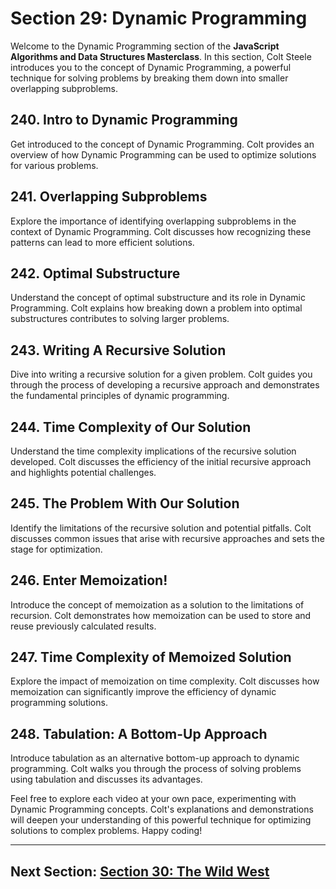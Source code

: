 # Section 29: Dynamic Programming

Welcome to the Dynamic Programming section of the **JavaScript Algorithms and Data Structures Masterclass**. In this section, Colt Steele introduces you to the concept of Dynamic Programming, a powerful technique for solving problems by breaking them down into smaller overlapping subproblems.

## 240. Intro to Dynamic Programming

Get introduced to the concept of Dynamic Programming. Colt provides an overview of how Dynamic Programming can be used to optimize solutions for various problems.

## 241. Overlapping Subproblems

Explore the importance of identifying overlapping subproblems in the context of Dynamic Programming. Colt discusses how recognizing these patterns can lead to more efficient solutions.

## 242. Optimal Substructure

Understand the concept of optimal substructure and its role in Dynamic Programming. Colt explains how breaking down a problem into optimal substructures contributes to solving larger problems.

## 243. Writing A Recursive Solution

Dive into writing a recursive solution for a given problem. Colt guides you through the process of developing a recursive approach and demonstrates the fundamental principles of dynamic programming.

## 244. Time Complexity of Our Solution

Understand the time complexity implications of the recursive solution developed. Colt discusses the efficiency of the initial recursive approach and highlights potential challenges.

## 245. The Problem With Our Solution

Identify the limitations of the recursive solution and potential pitfalls. Colt discusses common issues that arise with recursive approaches and sets the stage for optimization.

## 246. Enter Memoization!

Introduce the concept of memoization as a solution to the limitations of recursion. Colt demonstrates how memoization can be used to store and reuse previously calculated results.

## 247. Time Complexity of Memoized Solution

Explore the impact of memoization on time complexity. Colt discusses how memoization can significantly improve the efficiency of dynamic programming solutions.

## 248. Tabulation: A Bottom-Up Approach

Introduce tabulation as an alternative bottom-up approach to dynamic programming. Colt walks you through the process of solving problems using tabulation and discusses its advantages.

Feel free to explore each video at your own pace, experimenting with Dynamic Programming concepts. Colt's explanations and demonstrations will deepen your understanding of this powerful technique for optimizing solutions to complex problems. Happy coding!

---

## Next Section: [Section 30: The Wild West](/Section30-the-wild-west)
